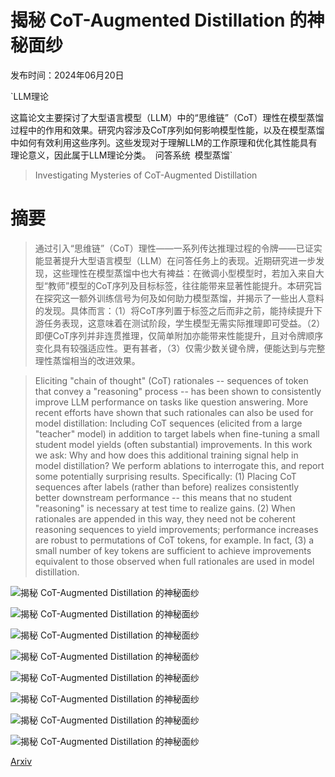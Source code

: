 # 揭秘 CoT-Augmented Distillation 的神秘面纱

发布时间：2024年06月20日

`LLM理论

这篇论文主要探讨了大型语言模型（LLM）中的“思维链”（CoT）理性在模型蒸馏过程中的作用和效果。研究内容涉及CoT序列如何影响模型性能，以及在模型蒸馏中如何有效利用这些序列。这些发现对于理解LLM的工作原理和优化其性能具有理论意义，因此属于LLM理论分类。` `问答系统` `模型蒸馏`

> Investigating Mysteries of CoT-Augmented Distillation

# 摘要

> 通过引入“思维链”（CoT）理性——一系列传达推理过程的令牌——已证实能显著提升大型语言模型（LLM）在问答任务上的表现。近期研究进一步发现，这些理性在模型蒸馏中也大有裨益：在微调小型模型时，若加入来自大型“教师”模型的CoT序列及目标标签，往往能带来显著性能提升。本研究旨在探究这一额外训练信号为何及如何助力模型蒸馏，并揭示了一些出人意料的发现。具体而言：（1）将CoT序列置于标签之后而非之前，能持续提升下游任务表现，这意味着在测试阶段，学生模型无需实际推理即可受益。（2）即便CoT序列并非连贯推理，仅简单附加亦能带来性能提升，且对令牌顺序变化具有较强适应性。更有甚者，（3）仅需少数关键令牌，便能达到与完整理性蒸馏相当的改进效果。

> Eliciting "chain of thought" (CoT) rationales -- sequences of token that convey a "reasoning" process -- has been shown to consistently improve LLM performance on tasks like question answering. More recent efforts have shown that such rationales can also be used for model distillation: Including CoT sequences (elicited from a large "teacher" model) in addition to target labels when fine-tuning a small student model yields (often substantial) improvements. In this work we ask: Why and how does this additional training signal help in model distillation? We perform ablations to interrogate this, and report some potentially surprising results. Specifically: (1) Placing CoT sequences after labels (rather than before) realizes consistently better downstream performance -- this means that no student "reasoning" is necessary at test time to realize gains. (2) When rationales are appended in this way, they need not be coherent reasoning sequences to yield improvements; performance increases are robust to permutations of CoT tokens, for example. In fact, (3) a small number of key tokens are sufficient to achieve improvements equivalent to those observed when full rationales are used in model distillation.

![揭秘 CoT-Augmented Distillation 的神秘面纱](../../../paper_images/2406.14511/x1.png)

![揭秘 CoT-Augmented Distillation 的神秘面纱](../../../paper_images/2406.14511/x2.png)

![揭秘 CoT-Augmented Distillation 的神秘面纱](../../../paper_images/2406.14511/unk_plot.png)

![揭秘 CoT-Augmented Distillation 的神秘面纱](../../../paper_images/2406.14511/masking.png)

![揭秘 CoT-Augmented Distillation 的神秘面纱](../../../paper_images/2406.14511/x3.png)

![揭秘 CoT-Augmented Distillation 的神秘面纱](../../../paper_images/2406.14511/x4.jpg)

![揭秘 CoT-Augmented Distillation 的神秘面纱](../../../paper_images/2406.14511/x5.jpg)

![揭秘 CoT-Augmented Distillation 的神秘面纱](../../../paper_images/2406.14511/x6.jpg)

[Arxiv](https://arxiv.org/abs/2406.14511)